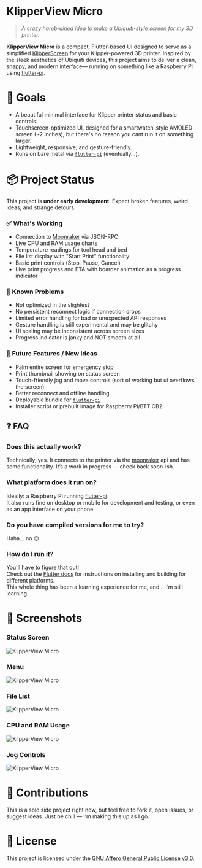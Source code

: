 # KlipperView Micro

> _A crazy harebrained idea to make a Ubiquiti-style screen for my 3D printer._

**KlipperView Micro** is a compact, Flutter-based UI designed to serve as a simplified [KlipperScreen](https://github.com/jordanruthe/KlipperScreen) for your Klipper-powered 3D printer. Inspired by the sleek aesthetics of Ubiquiti devices, this project aims to deliver a clean, snappy, and modern interface— running on something like a Raspberry Pi using [flutter-pi](https://github.com/ardera/flutter-pi).


# 🚀 Goals

- A beautiful minimal interface for Klipper printer status and basic controls.
- Touchscreen-optimized UI, designed for a smartwatch-style AMOLED screen (~2 inches), but there's no reason you cant run it on something larger.
- Lightweight, responsive, and gesture-friendly.
- Runs on bare metal via [`flutter-pi`](https://github.com/ardera/flutter-pi) (eventually...).


# 📦 Project Status

This project is **under early development**. Expect broken features, weird ideas, and strange detours.


### ✅ What's Working

- Connection to [Moonraker](https://github.com/Arksine/moonraker) via JSON-RPC
- Live CPU and RAM usage charts
- Temperature readings for tool head and bed
- File list display with "Start Print" functionality
- Basic print controls (Stop, Pause, Cancel)
- Live print progress and ETA with boarder animation as a progress indicator

### 🐞 Known Problems

- Not optimized in the slightest
- No persistent reconnect logic if connection drops
- Limited error handling for bad or unexpected API responses
- Gesture handling is still experimental and may be glitchy
- UI scaling may be inconsistent across screen sizes
- Progress indicator is janky and NOT smooth at all


### 🌱 Future Features / New Ideas

- Palm entire screen for emergency stop
- Print thumbnail showing on status screen
- Touch-friendly jog and move controls (sort of working but ui overflows the screen)
- Better reconnect and offline handling
- Deployable bundle for [`flutter-pi`](https://github.com/ardera/flutter-pi)
- Installer script or prebuilt image for Raspberry Pi/BTT CB2


## ❓ FAQ

### Does this actually work?
Technically, yes. It connects to the printer via the [moonraker](https://github.com/Arksine/moonraker) api and has some functionality. It’s a work in progress — check back soon-ish.

### What platform does it run on?
Ideally: a Raspberry Pi running [flutter-pi](https://github.com/ardera/flutter-pi).  
It also runs fine on desktop or mobile for development and testing, or even as an app interface on your phone.

### Do you have compiled versions for me to try?
Haha... no 🙃

### How do I run it?
You'll have to figure that out!  
Check out the [Flutter docs](https://docs.flutter.dev) for instructions on installing and building for different platforms.  
This whole thing has been a learning experience for me, and... I’m still learning.


# 📸 Screenshots
### Status Screen
![KlipperView Micro](/docs/screenshots/status.png)

### Menu
![KlipperView Micro](/docs/screenshots/menu.png)

### File List
![KlipperView Micro](/docs/screenshots/files.png)

### CPU and RAM Usage
![KlipperView Micro](/docs/screenshots/resources.png)

### Jog Controls
![KlipperView Micro](/docs/screenshots/movment.png)

# 🤝 Contributions

This is a solo side project right now, but feel free to fork it, open issues, or suggest ideas. Just be chill — I’m making this up as I go.


# 📜 License

This project is licensed under the [GNU Affero General Public License v3.0](https://www.gnu.org/licenses/agpl-3.0.html).

